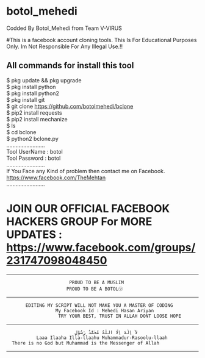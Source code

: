 # botol_mehedi

Codded By Botol_Mehedi from Team V-VIRUS

#This is a facebook account cloning tools. This Is For Educational Purposes Only. Im Not Responsible For Any Illegal Use.!!

## All commands for install this tool

$ pkg update && pkg upgrade
<br>
$ pkg install python
<br/>
$ pkg install python2
<br/>
$ pkg install git
<br/>
$ git clone https://github.com/botolmehedi/bclone
<br/>
$ pip2 install requests
<br/>
$ pip2 install mechanize
<br/>
$ ls
<br/>
$ cd bclone
<br/>
$ python2 bclone.py
<br/>
.........................
<br/>
Tool UserName : botol
<br/>
Tool Password : botol
<br/>
.........................
<br/>
If You Face any Kind of problem then contact me on Facebook.
<br/>
https://www.facebook.com/TheMehtan
<br/>
.........................

# JOIN OUR OFFICIAL FACEBOOK HACKERS GROUP For MORE UPDATES : https://www.facebook.com/groups/231747098048450

-------------------------------------------------------------------
                           PROUD TO BE A MUSLIM
                          PROUD TO BE A BOTOL㋡
--------------------------------------------------------------------
           EDITING MY SCRIPT WILL NOT MAKE YOU A MASTER OF CODING
                      My Facebook Id : Mehedi Hasan Ariyan
                       TRY YOUR BEST, TRUST IN ALLAH DONT LOOSE HOPE
---------------------------------------------------------------------
                             لآ اِلَهَ اِلّا اللّهُ مُحَمَّدٌ رَسُوُل    
               Laaa Ilaaha Illa-llaahu Muhammadur-Rasoolu-llaah
      There is no God but Muhammad is the Messenger of Allah

----------------------------------------------------------------------

